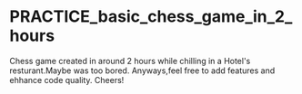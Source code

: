 # PRACTICE_basic_chess_game_in_2_hours
Chess game created in around 2 hours while chilling in a Hotel's resturant.Maybe was too bored.
Anyways,feel free to add features and ehhance code quality.
Cheers!

